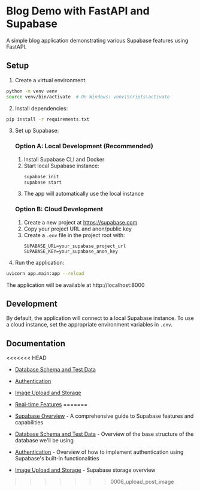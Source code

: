 # Blog Demo with FastAPI and Supabase

A simple blog application demonstrating various Supabase features using FastAPI.

## Setup

1. Create a virtual environment:
```bash
python -m venv venv
source venv/bin/activate  # On Windows: venv\Scripts\activate
```

2. Install dependencies:
```bash
pip install -r requirements.txt
```

3. Set up Supabase:

   ### Option A: Local Development (Recommended)
   1. Install Supabase CLI and Docker
   2. Start local Supabase instance:
      ```bash
      supabase init
      supabase start
      ```
   3. The app will automatically use the local instance

   ### Option B: Cloud Development
   1. Create a new project at https://supabase.com
   2. Copy your project URL and anon/public key
   3. Create a `.env` file in the project root with:
      ```
      SUPABASE_URL=your_supabase_project_url
      SUPABASE_KEY=your_supabase_anon_key
      ```

4. Run the application:
```bash
uvicorn app.main:app --reload
```

The application will be available at http://localhost:8000

## Development

By default, the application will connect to a local Supabase instance. To use a cloud instance, set the appropriate environment variables in `.env`.

## Documentation

<<<<<<< HEAD
- [Database Schema and Test Data](docs/database.md)
- [Authentication](docs/auth.md)
- [Image Upload and Storage](docs/storage.md)
- [Real-time Features](docs/realtime.md)
=======

- [Supabase Overview](docs/supabase_overview.md) - A comprehensive guide to Supabase features and capabilities
- [Database Schema and Test Data](docs/database.md) - Overview of the base structure of the database we'll be using
- [Authentication](docs/auth.md) - Overview of how to implement authentication using Supabase's built-in functionalities
- [Image Upload and Storage](docs/storage.md) - Supabase storage overview
>>>>>>> 0006_upload_post_image
